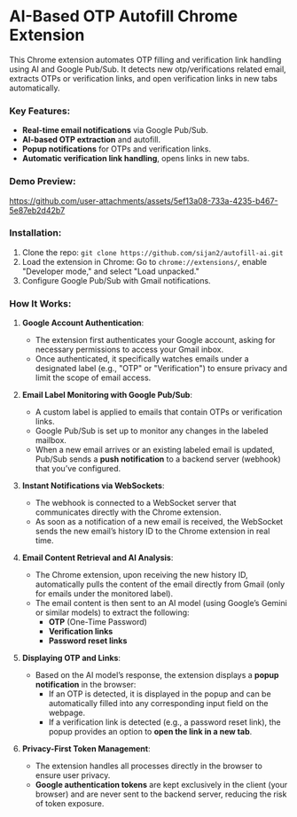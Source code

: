# AI-Based OTP Autofill Chrome Extension

This Chrome extension automates OTP filling and verification link handling using AI and Google Pub/Sub. It detects new otp/verifications related email, extracts OTPs or verification links, and open verification links in new tabs automatically.

### Key Features:

- **Real-time email notifications** via Google Pub/Sub.
- **AI-based OTP extraction** and autofill.
- **Popup notifications** for OTPs and verification links.
- **Automatic verification link handling**, opens links in new tabs.




### Demo Preview:
https://github.com/user-attachments/assets/5ef13a08-733a-4235-b467-5e87eb2d42b7



### Installation:

1. Clone the repo: `git clone https://github.com/sijan2/autofill-ai.git`
2. Load the extension in Chrome: Go to `chrome://extensions/`, enable "Developer mode," and select "Load unpacked."
3. Configure Google Pub/Sub with Gmail notifications.

### How It Works:

1. **Google Account Authentication**:
   - The extension first authenticates your Google account, asking for necessary permissions to access your Gmail inbox.
   - Once authenticated, it specifically watches emails under a designated label (e.g., "OTP" or "Verification") to ensure privacy and limit the scope of email access.

2. **Email Label Monitoring with Google Pub/Sub**:
   - A custom label is applied to emails that contain OTPs or verification links.
   - Google Pub/Sub is set up to monitor any changes in the labeled mailbox.
   - When a new email arrives or an existing labeled email is updated, Pub/Sub sends a **push notification** to a backend server (webhook) that you’ve configured.

3. **Instant Notifications via WebSockets**:
   - The webhook is connected to a WebSocket server that communicates directly with the Chrome extension.
   - As soon as a notification of a new email is received, the WebSocket sends the new email’s history ID to the Chrome extension in real time.

4. **Email Content Retrieval and AI Analysis**:
   - The Chrome extension, upon receiving the new history ID, automatically pulls the content of the email directly from Gmail (only for emails under the monitored label).
   - The email content is then sent to an AI model (using Google’s Gemini or similar models) to extract the following:
     - **OTP** (One-Time Password)
     - **Verification links**
     - **Password reset links**

5. **Displaying OTP and Links**:
   - Based on the AI model’s response, the extension displays a **popup notification** in the browser:
     - If an OTP is detected, it is displayed in the popup and can be automatically filled into any corresponding input field on the webpage.
     - If a verification link is detected (e.g., a password reset link), the popup provides an option to **open the link in a new tab**.

6. **Privacy-First Token Management**:
   - The extension handles all processes directly in the browser to ensure user privacy.
   - **Google authentication tokens** are kept exclusively in the client (your browser) and are never sent to the backend server, reducing the risk of token exposure.
